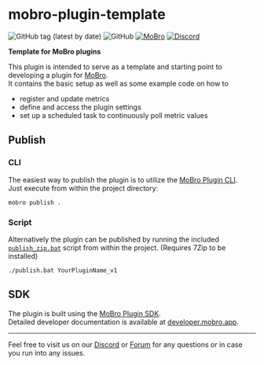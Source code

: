 # mobro-plugin-template

![GitHub tag (latest by date)](https://img.shields.io/github/v/tag/ModBros/mobro-plugin-template?label=version)
![GitHub](https://img.shields.io/github/license/ModBros/mobro-plugin-template)
[![MoBro](https://img.shields.io/badge/-MoBro-red.svg)](https://mobro.app)
[![Discord](https://img.shields.io/discord/620204412706750466.svg?color=7389D8&labelColor=6A7EC2&logo=discord&logoColor=ffffff&style=flat-square)](https://discord.com/invite/DSNX4ds)

**Template for MoBro plugins**

This plugin is intended to serve as a template and starting point to developing a plugin
for [MoBro](https://mobro.app).  
It contains the basic setup as well as some example code on how to

- register and update metrics
- define and access the plugin settings
- set up a scheduled task to continuously poll metric values

## Publish

### CLI

The easiest way to publish the plugin is to utilize
the [MoBro Plugin CLI](https://github.com/ModBros/mobro-plugin-cli).  
Just execute from within the project directory:

```
mobro publish .
```

### Script

Alternatively the plugin can be published by running the included [`publish_zip.bat`](./publish.bat) script from within
the project. (Requires 7Zip to be installed)

```
./publish.bat YourPluginName_v1
```

## SDK

The plugin is built using the [MoBro Plugin SDK](https://github.com/ModBros/mobro-plugin-sdk).  
Detailed developer documentation is available at [developer.mobro.app](https://developer.mobro.app).

---

Feel free to visit us on our [Discord](https://discord.com/invite/DSNX4ds) or [Forum](https://www.mod-bros.com/en/forum)
for any questions or in case you run into any issues.
